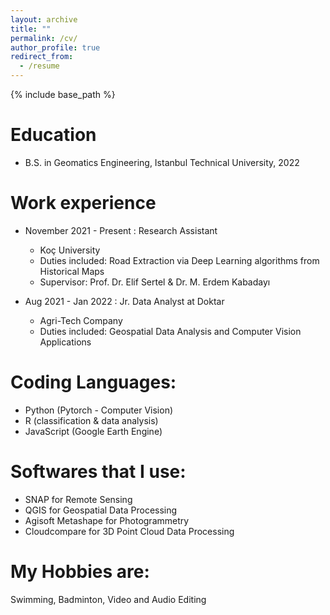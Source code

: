 ```yaml
---
layout: archive
title: ""
permalink: /cv/
author_profile: true
redirect_from:
  - /resume
---
```


{% include base_path %}

Education
======
* B.S. in Geomatics Engineering, Istanbul Technical University, 2022

Work experience
======
* November 2021 - Present : Research Assistant
  * Koç University
  * Duties included: Road Extraction via Deep Learning algorithms from Historical Maps
  * Supervisor: Prof. Dr. Elif Sertel & Dr. M. Erdem Kabadayı

* Aug 2021 - Jan 2022 : Jr. Data Analyst at Doktar
  * Agri-Tech Company
  * Duties included: Geospatial Data Analysis and Computer Vision Applications
 
  
Coding Languages:
======
* Python (Pytorch - Computer Vision)
* R (classification & data analysis)
* JavaScript (Google Earth Engine)

Softwares that I use:
======
* SNAP for Remote Sensing 
* QGIS for Geospatial Data Processing
* Agisoft Metashape for Photogrammetry
* Cloudcompare for 3D Point Cloud Data Processing

My Hobbies are:
======
Swimming, Badminton, Video and Audio Editing

